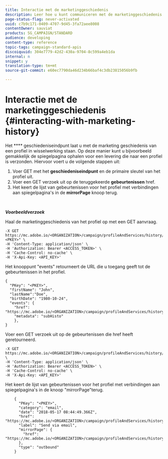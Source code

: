 ```yaml
---
title: Interactie met de marketinggeschiedenis
description: Leer hoe u kunt communiceren met de marketinggeschiedenis van profielen.
page-status-flag: never-activated
uuid: c7b9c171-0409-4707-9d45-3fa72aee8008
contentOwner: sauviat
products: SG_CAMPAIGN/STANDARD
audience: developing
content-type: reference
topic-tags: campaign-standard-apis
discoiquuid: 304e7779-42d2-430a-9704-8c599a4eb1da
internal: n
snippet: y
translation-type: tm+mt
source-git-commit: e60ec7790da46d234b66baf4c3db23815056b9fb

---
```



# Interactie met de marketinggeschiedenis {#interacting-with-marketing-history}

Het **** geschiedeniseindpunt laat u met de marketing geschiedenis van een profiel in wisselwerking staan.
Op deze manier kunt u bijvoorbeeld gemakkelijk de spiegelpagina ophalen voor een levering die naar een profiel is verzonden. Hiervoor voert u de volgende stappen uit:

1. Voer GET met het **geschiedeniseindpunt** en de primaire sleutel van het profiel uit.
1. Voer een GET verzoek uit op de teruggekeerde **gebeurtenissen** href.
1. Het keert de lijst van gebeurtenissen voor het profiel met verbindingen aan spiegelpagina&#39;s in de **mirrorPage** knoop terug.

<br/>

***Voorbeeldverzoek***

Haal de marketinggeschiedenis van het profiel op met een GET aanvraag.

```
-X GET https://mc.adobe.io/<ORGANIZATION>/campaign/profileAndServices/history/"<PKEY>" \
-H 'Content-Type: application/json' \
-H 'Authorization: Bearer <ACCESS_TOKEN>' \
-H 'Cache-Control: no-cache' \
-H 'X-Api-Key: <API_KEY>'
```

Het knooppunt &quot;events&quot; retourneert de URL die u toegang geeft tot de gebeurtenissen in het profiel.

```
{
  "PKey": "<PKEY>",
  "firstName": "John",
  "lastName":"Doe",
  "birthDate": "1980-10-24",
  "events": {
    "href": "https://mc.adobe.io/<ORGANIZATION>/campaign/profileAndServices/history/<PKEY>/events/",
    "metadata": "subHisto"
    },
}
```

Voer een GET verzoek uit op de gebeurtenissen die href heeft geretourneerd.

```
-X GET https://mc.adobe.io/<ORGANIZATION>/campaign/profileAndServices/history/<PKEY>/events \
-H 'Content-Type: application/json' \
-H 'Authorization: Bearer <ACCESS_TOKEN>' \
-H 'Cache-Control: no-cache' \
-H 'X-Api-Key: <API_KEY>'
```

Het keert de lijst van gebeurtenissen voor het profiel met verbindingen aan spiegelpagina&#39;s in de knoop &quot;mirrorPage&quot;terug.

```
    {
      "PKey": "<PKEY>",
      "category": "email",
      "date": "2018-05-17 08:44:49.366Z",
      "href": "https://mc.adobe.io/<ORGANIZATION>/campaign/profileAndServices/history/<PKEY>/events/<PKEY>",
      "label": "Send via email",
      "mirrorPage": {
        "href": "https://mc.adobe.io/<ORGANIZATION>/campaign/profileAndServices/history/<PKEY>/events/<PKEY>/mirrorPage/"
      },
      "type": "outbound"
    }
```
